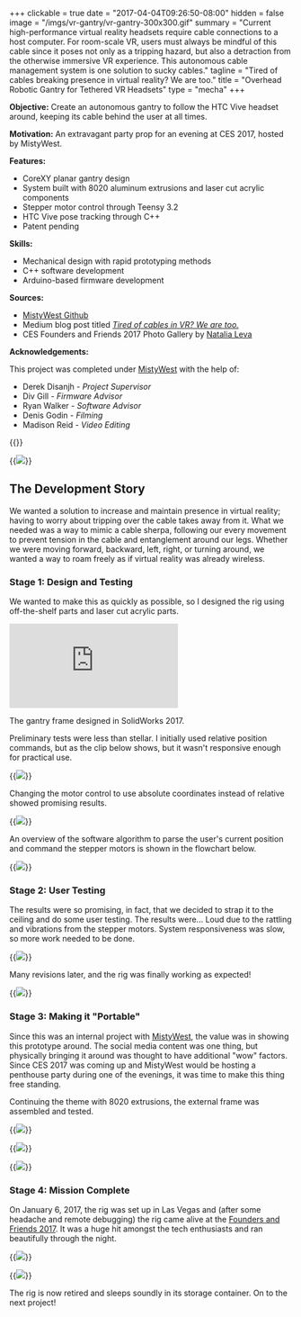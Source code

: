 +++
clickable = true
date    = "2017-04-04T09:26:50-08:00"
hidden  = false
image   = "/imgs/vr-gantry/vr-gantry-300x300.gif"
summary = "Current high-performance virtual reality headsets require cable connections to a host computer. For room-scale VR, users must always be mindful of this cable since it poses not only as a tripping hazard, but also a detraction from the otherwise immersive VR experience. This autonomous cable management system is one solution to sucky cables."
tagline = "Tired of cables breaking presence in virtual reality? We are too."
title   = "Overhead Robotic Gantry for Tethered VR Headsets"
type    = "mecha"
+++

__Objective:__ Create an autonomous gantry to follow the HTC Vive headset around, keeping its cable behind the user at all times.

__Motivation:__ An extravagant party prop for an evening at CES 2017, hosted by MistyWest.

__Features:__

+ CoreXY planar gantry design
+ System built with 8020 aluminum extrusions and laser cut acrylic components 
+ Stepper motor control through Teensy 3.2
+ HTC Vive pose tracking through C++
+ Patent pending

__Skills:__

+ Mechanical design with rapid prototyping methods
+ C++ software development
+ Arduino-based firmware development

__Sources:__

+ [MistyWest Github](https://github.com/MistyWestAdmin)
+ Medium blog post titled [_Tired of cables in VR? We are too._](https://medium.com/@mistywest/tired-of-cables-in-virtual-reality-we-are-too-efeab5606bf0)
+ CES Founders and Friends 2017 Photo Gallery by [Natalia Leva](https://natalialeva.shootproof.com/gallery/3918977/home)

__Acknowledgements:__ 

This project was completed under [MistyWest](https://mistywest.com/) with the help of:

+ Derek Disanjh - _Project Supervisor_
+ Div Gill - _Firmware Advisor_
+ Ryan Walker - _Software Advisor_
+ Denis Godin - _Filming_
+ Madison Reid - _Video Editing_

{{<vid caption="Demo video of the gantry in action." src="https://www.youtube.com/embed/zULBxDJVaHs" >}}

{{<img caption="The gantry being used at a penthouse party hosted by MistyWest during CES 2017. (Photo by Natalia Leva)"
src="/imgs/vr-gantry/DSC1764.jpg" >}}

## The Development Story

We wanted a solution to increase and maintain presence in virtual reality; having to worry about tripping over the cable takes away from it. What we needed was a way to mimic a cable sherpa, following our every movement to prevent tension in the cable and entanglement around our legs. Whether we were moving forward, backward, left, right, or turning around, we wanted a way to roam freely as if virtual reality was already wireless.

### Stage 1: Design and Testing 

We wanted to make this as quickly as possible, so I designed the rig using off-the-shelf parts and laser cut acrylic parts.

<div class="embed-responsive embed-responsive-16by9"><iframe src="https://sketchfab.com/models/3be6275ae3c048098c2c777d7817ff26/embed?autostart=0&amp;preload=1" frameborder="0" allowvr allowfullscreen mozallowfullscreen="true" webkitallowfullscreen="true" onmousewheel=""></iframe>
</div>
<p class="caption">The gantry frame designed in SolidWorks 2017.</p>

Preliminary tests were less than stellar. I initially used relative position commands, but as the clip below shows, but it wasn't responsive enough for practical use.

{{<img caption="Initial testing of the tracking using relative position commands, almost as if it has a mind of its own."
src="/imgs/vr-gantry/giphy_0.gif" >}}

Changing the motor control to use absolute coordinates instead of relative showed promising results.

{{<img caption="Revised tracking using absolute position commands for significantly improved precision."
src="/imgs/vr-gantry/giphy_1.gif" >}}

An overview of the software algorithm to parse the user's current position and command the stepper motors is shown in the flowchart below.

{{<img caption="Flowchart of the software algorithm."
src="/imgs/vr-gantry/SoftwareFlowchart.png" >}}

### Stage 2: User Testing

The results were so promising, in fact, that we decided to strap it to the ceiling and do some user testing. The results were... Loud due to the rattling and vibrations from the stepper motors. System responsiveness was slow, so more work needed to be done.

{{<img caption="First user test with the gantry attached to the lab ceiling (rotation tracking not yet implemented)."
src="/imgs/vr-gantry/giphy_2.gif" >}}

Many revisions later, and the rig was finally working as expected!

{{<img caption="After many hardware, software, and firmware tweaks, the gantry finally became usable."
src="/imgs/vr-gantry/giphy_3.gif" >}}

<!--{{<img caption="Achievement unlocked: Freedom of movement with wired VR."
src="/imgs/vr-gantry/vr-gantry.gif" >}}-->

### Stage 3: Making it "Portable"

Since this was an internal project with [MistyWest](https://mistywest.com/), the value was in showing this prototype around. The social media content was one thing, but physically bringing it around was thought to have additional "wow" factors. Since CES 2017 was coming up and MistyWest would be hosting a penthouse party during one of the evenings, it was time to make this thing free standing. 

Continuing the theme with 8020 extrusions, the external frame was assembled and tested.

{{<img caption="Construction of the free standing frame in preparation for bringing the rig to CES."
src="/imgs/vr-gantry/IMG_20161212_141058.jpg" >}}

{{<img caption="Testing the free standing setup to gain confidence in its sturdiness."
src="/imgs/vr-gantry/IMG_20161216_161302.jpg" >}}

{{<img caption="Yes, it is in fact portable!"
src="/imgs/vr-gantry/IMG_20161222_114418.jpg" >}}

### Stage 4: Mission Complete

On January 6, 2017, the rig was set up in Las Vegas and (after some headache and remote debugging) the rig came alive at the [Founders and Friends 2017](https://mistywest.com/founders-friends-2017/). It was a huge hit amongst the tech enthusiasts and ran beautifully through the night.

{{<img caption="People showing interest in the high-tech marriage between robotics and virtual reality. (Photo by Natalia Leva)"
src="/imgs/vr-gantry/DSC1873.jpg" >}}

{{<img caption="Founders and Friends 2017. (Photo by Natalia Leva)"
src="/imgs/vr-gantry/DSC1658.jpg" >}}

The rig is now retired and sleeps soundly in its storage container. On to the next project!